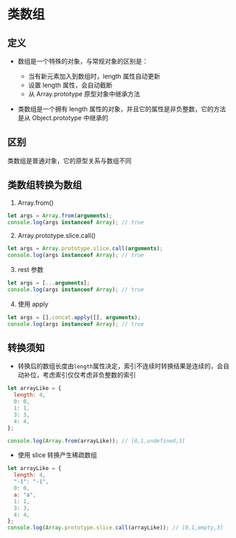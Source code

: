 # 类数组

## 定义

- 数组是一个特殊的对象，与常规对象的区别是：

  - 当有新元素加入到数组时，length 属性自动更新
  - 设置 length 属性，会自动截断
  - 从 Array.prototype 原型对象中继承方法

- 类数组是一个拥有 length 属性的对象，并且它的属性是非负整数，它的方法是从 Object.prototype 中继承的

## 区别

类数组是普通对象，它的原型关系与数组不同

## 类数组转换为数组

1. Array.from()

```js
let args = Array.from(arguments);
console.log(args instanceof Array); // true
```

2. Array.prototype.slice.call()

```js
let args = Array.prototype.slice.call(arguments);
console.log(args instanceof Array); // true
```

3. rest 参数

```js
let args = [...arguments];
console.log(args instanceof Array); // true
```

4. 使用 apply

```js
let args = [].concat.apply([], arguments);
console.log(args instanceof Array); // true
```

## 转换须知

- 转换后的数组长度由`length`属性决定，索引不连续时转换结果是连续的，会自动补位，考虑索引仅仅考虑非负整数的索引

```js
let arrayLike = {
  length: 4,
  0: 0,
  1: 1,
  3: 3,
  4: 4,
};

console.log(Array.from(arrayLike)); // [0,1,undefined,3]
```

- 使用 slice 转换产生稀疏数组

```js
let arrayLike = {
  length: 4,
  "-1": "-1",
  0: 0,
  a: "a",
  1: 1,
  3: 3,
  4: 4,
};
console.log(Array.prototype.slice.call(arrayLike)); // [0,1,empty,3]
```
